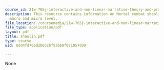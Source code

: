```yaml
---
course_id: 21w-765j-interactive-and-non-linear-narrative-theory-and-practice-spring-2006
description: This resource contains information on Mortal combat shaolin monks at
  macro and micro level.
file_location: /coursemedia/21w-765j-interactive-and-non-linear-narrative-theory-and-practice-spring-2006/8dd4fd766d2b032bf97bb0f071057609_shaolin.pdf
file_type: application/pdf
layout: pdf
title: shaolin.pdf
type: course
uid: 8dd4fd766d2b032bf97bb0f071057609

---
```

None